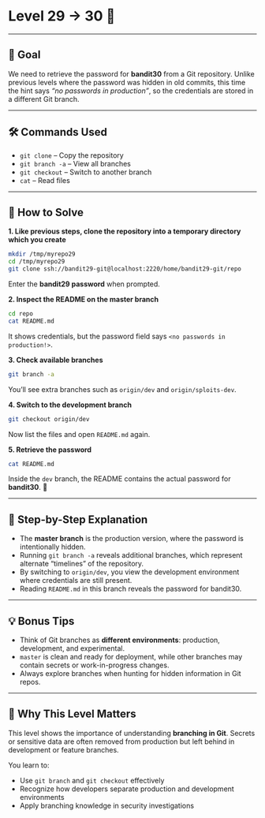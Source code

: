 # Level 29 → 30 🔐  

---

## 🎯 Goal  

We need to retrieve the password for **bandit30** from a Git repository. Unlike previous levels where the password was hidden in old commits, this time the hint says *“no passwords in production”*, so the credentials are stored in a different Git branch.  

---

## 🛠 Commands Used  

- `git clone` – Copy the repository  
- `git branch -a` – View all branches  
- `git checkout` – Switch to another branch  
- `cat` – Read files  

---

## 🚀 How to Solve  

**1. Like previous steps, clone the repository into a temporary directory which you create**  

  ```bash
  mkdir /tmp/myrepo29  
  cd /tmp/myrepo29  
  git clone ssh://bandit29-git@localhost:2220/home/bandit29-git/repo  
  ```
    
  Enter the **bandit29 password** when prompted.  

**2. Inspect the README on the master branch**  
    
  ```bash
  cd repo  
  cat README.md  
  ```
    
  It shows credentials, but the password field says `<no passwords in production!>`.  

**3. Check available branches**  
    
  ```bash
  git branch -a  
  ```
    
  You’ll see extra branches such as `origin/dev` and `origin/sploits-dev`.  

**4. Switch to the development branch**  

  ```bash
  git checkout origin/dev  
  ```
    
  Now list the files and open `README.md` again.  

**5. Retrieve the password**  

  ```bash
  cat README.md  
  ```
    
  Inside the `dev` branch, the README contains the actual password for **bandit30**. 🎉  

---

## 🔢 Step-by-Step Explanation  

- The **master branch** is the production version, where the password is intentionally hidden.  
- Running `git branch -a` reveals additional branches, which represent alternate “timelines” of the repository.  
- By switching to `origin/dev`, you view the development environment where credentials are still present.  
- Reading `README.md` in this branch reveals the password for bandit30.  

---

## 💡 Bonus Tips  

- Think of Git branches as **different environments**: production, development, and experimental.  
- `master` is clean and ready for deployment, while other branches may contain secrets or work-in-progress changes.  
- Always explore branches when hunting for hidden information in Git repos.  

---

## 🧠 Why This Level Matters  

This level shows the importance of understanding **branching in Git**. Secrets or sensitive data are often removed from production but left behind in development or feature branches.  

You learn to:  
- Use `git branch` and `git checkout` effectively  
- Recognize how developers separate production and development environments  
- Apply branching knowledge in security investigations  

